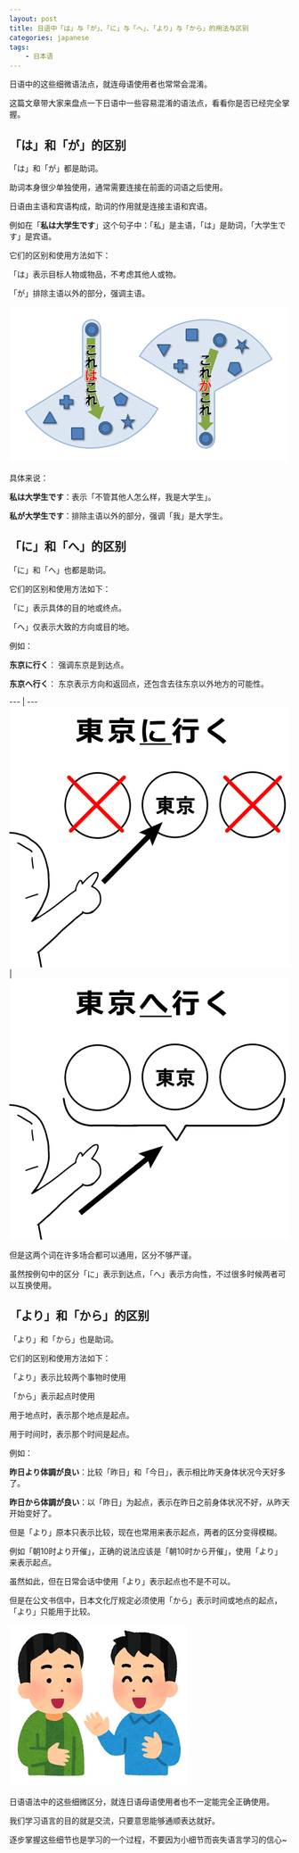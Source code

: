 ```yaml
---
layout: post
title: 日语中「は」与「が」、「に」与「へ」、「より」与「から」的用法与区别
categories: japanese
tags:
    - 日本语
---
```



日语中的这些细微语法点，就连母语使用者也常常会混淆。

这篇文章带大家来盘点一下日语中一些容易混淆的语法点，看看你是否已经完全掌握。

## 「は」和「が」的区别

「は」和「が」都是助词。 

助词本身很少单独使用，通常需要连接在前面的词语之后使用。

日语由主语和宾语构成，助词的作用就是连接主语和宾语。

例如在「**私は大学生です**」这个句子中：「私」是主语，「は」是助词，「大学生です」是宾语。

它们的区别和使用方法如下：

「は」表示目标人物或物品，不考虑其他人或物。

「が」排除主语以外的部分，强调主语。

![](/assets/images/joshi/wa-vs-ga.png)

具体来说：

**私は大学生です**：表示「不管其他人怎么样，我是大学生」。

**私が大学生です**：排除主语以外的部分，强调「我」是大学生。

## 「に」和「へ」的区别

「に」和「へ」也都是助词。

它们的区别和使用方法如下：

「に」表示具体的目的地或终点。

「へ」仅表示大致的方向或目的地。

例如：

**东京に行く**： 强调东京是到达点。

**东京へ行く**： 东京表示方向和返回点，还包含去往东京以外地方的可能性。

--- | ---
![](/assets/images/joshi/ni-to-he_tokyo.png) | ![](/assets/images/joshi/ni-to-he_tokyo2.png)

但是这两个词在许多场合都可以通用，区分不够严谨。

虽然按例句中的区分「に」表示到达点，「へ」表示方向性，不过很多时候两者可以互换使用。


## 「より」和「から」的区别

「より」和「から」也是助词。

它们的区别和使用方法如下：

「より」表示比较两个事物时使用

「から」表示起点时使用

用于地点时，表示那个地点是起点。

用于时间时，表示那个时间是起点。

例如：

**昨日より体調が良い**：比较「昨日」和「今日」，表示相比昨天身体状况今天好多了。

**昨日から体調が良い**：以「昨日」为起点，表示在昨日之前身体状况不好，从昨天开始变好了。

但是「より」原本只表示比较，现在也常用来表示起点，两者的区分变得模糊。

例如「朝10时より开催」，正确的说法应该是「朝10时から开催」，使用「より」来表示起点。

虽然如此，但在日常会话中使用「より」表示起点也不是不可以。

但是在公文书信中，日本文化厅规定必须使用「から」表示时间或地点的起点，「より」只能用于比较。

![](/assets/images/joshi/cover.jpg)

日语语法中的这些细微区分，就连日语母语使用者也不一定能完全正确使用。

我们学习语言的目的就是交流，只要意思能够通顺表达就好。

逐步掌握这些细节也是学习的一个过程，不要因为小细节而丧失语言学习的信心~